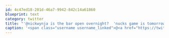 ```yaml
---
id: 4c47ed18-201d-46a7-9942-842c14a61860
blueprint: text
category: twitter
title: "'@nickwynja is the bar open overnight?  'nucks game is tomorrow"
caption: '<span class="username username_linked">@<a href="https://twitter.com/nickwynja" title="Nick Wynja">nickwynja</a></span> is the bar open overnight?  ''nucks game is tomorrow'
---
```

